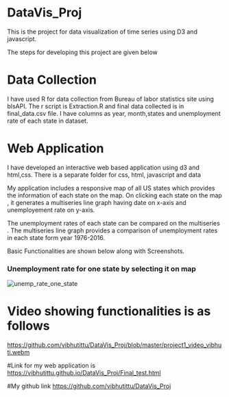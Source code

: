 # DataVis_Proj
This is the project for data visualization of time series using D3 and javascript.

The steps for developing this project are given below

# Data Collection

I have used R for data collection from Bureau of labor statistics site using blsAPI. The r script is Extraction.R and final data collected is in final_data.csv file. I have columns as year, month,states and unemployment rate of each state in dataset.

# Web Application
 
I have developed an interactive web based application using d3 and html,css.
There is a separate folder for css, html, javascript and data

My application includes a responsive map of all US states which provides the information of each state on the map. On clicking each state on the map , it generates a multiseries line graph having date on x-axis and unemployement rate on y-axis. 

The unemployment rates of each state can be compared on the multiseries . The multiseries line graph provides a comparison of unemployment rates in each state form year 1976-2016.

Basic Functionalities are shown below along with Screenshots.

### Unemployment rate for one state by selecting it on map
![unemp_rate_one_state](https://cloud.githubusercontent.com/assets/19288804/19244408/d354730c-8ee1-11e6-999a-c87036ab3720.JPG)




# Video showing functionalities is as follows
https://github.com/vibhutittu/DataVis_Proj/blob/master/project1_video_vibhuti.webm

#Link for my web application is 
https://vibhutittu.github.io/DataVis_Proj/Final_test.html

#My github link
https://github.com/vibhutittu/DataVis_Proj




